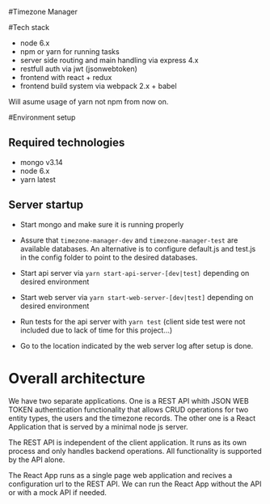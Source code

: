 #Timezone Manager

#Tech stack
- node 6.x
- npm or yarn for running tasks
- server side routing and main handling via express 4.x
- restfull auth via jwt (jsonwebtoken)
- frontend with react + redux
- frontend build system via webpack 2.x + babel 

Will asume usage of yarn not npm from now on.

#Environment setup

## Required technologies
- mongo v3.14
- node 6.x 
- yarn latest

## Server startup
- Start mongo and make sure it is running properly

- Assure that `timezone-manager-dev` and `timezone-manager-test` are 
available databases. An alternative is to configure default.js and test.js in
the config folder to point to the desired databases.

- Start api server via `yarn start-api-server-[dev|test]` depending on desired environment

- Start web server via `yarn start-web-server-[dev|test]` depending on desired environment

- Run tests for the api server with `yarn test` (client side test were not included due
to lack of time for this project...)

- Go to the location indicated by the web server log after setup is done.

# Overall architecture

We have two separate applications. One is a REST API whith JSON WEB TOKEN authentication
functionality that allows CRUD operations for two entity types, the users and the timezone
records. The other one is a React Application that is served by a minimal node js server. 

The REST API is independent of the client application. It runs as its own process and
only handles backend operations. All functionality is supported by the API alone. 

The React App runs as a single page web application and recives a configuration url
to the REST API. We can run the React App without the API or with a mock API if needed.